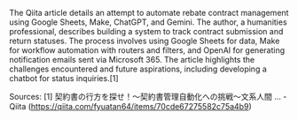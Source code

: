 The Qiita article details an attempt to automate rebate contract management using Google Sheets, Make, ChatGPT, and Gemini. The author, a humanities professional, describes building a system to track contract submission and return statuses. The process involves using Google Sheets for data, Make for workflow automation with routers and filters, and OpenAI for generating notification emails sent via Microsoft 365. The article highlights the challenges encountered and future aspirations, including developing a chatbot for status inquiries.[1]

Sources:
[1] 契約書の行方を探せ！～契約書管理自動化への挑戦～文系人間 ... - Qiita (https://qiita.com/fyuatan64/items/70cde67275582c75a4b9)